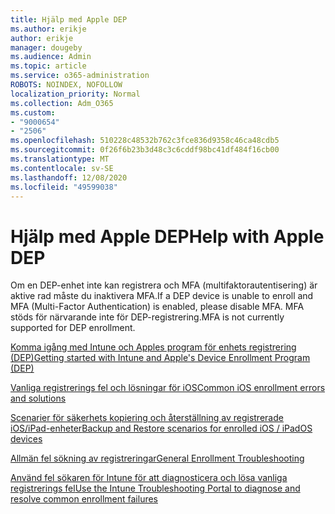 ```yaml
---
title: Hjälp med Apple DEP
ms.author: erikje
author: erikje
manager: dougeby
ms.audience: Admin
ms.topic: article
ms.service: o365-administration
ROBOTS: NOINDEX, NOFOLLOW
localization_priority: Normal
ms.collection: Adm_O365
ms.custom:
- "9000654"
- "2506"
ms.openlocfilehash: 510228c48532b762c3fce836d9358c46ca48cdb5
ms.sourcegitcommit: 0f26f6b23b3d48c3c6cddf98bc41df484f16cb00
ms.translationtype: MT
ms.contentlocale: sv-SE
ms.lasthandoff: 12/08/2020
ms.locfileid: "49599038"
---
```

# <a name="help-with-apple-dep"></a><span data-ttu-id="f5fd7-102">Hjälp med Apple DEP</span><span class="sxs-lookup"><span data-stu-id="f5fd7-102">Help with Apple DEP</span></span>

<span data-ttu-id="f5fd7-103">Om en DEP-enhet inte kan registrera och MFA (multifaktorautentisering) är aktive rad måste du inaktivera MFA.</span><span class="sxs-lookup"><span data-stu-id="f5fd7-103">If a DEP device is unable to enroll and MFA (Multi-Factor Authentication) is enabled, please disable MFA.</span></span> <span data-ttu-id="f5fd7-104">MFA stöds för närvarande inte för DEP-registrering.</span><span class="sxs-lookup"><span data-stu-id="f5fd7-104">MFA is not currently supported for DEP enrollment.</span></span>

[<span data-ttu-id="f5fd7-105">Komma igång med Intune och Apples program för enhets registrering (DEP)</span><span class="sxs-lookup"><span data-stu-id="f5fd7-105">Getting started with Intune and Apple's Device Enrollment Program (DEP)</span></span>](https://docs.microsoft.com/intune/enrollment/device-enrollment-program-enroll-ios)

[<span data-ttu-id="f5fd7-106">Vanliga registrerings fel och lösningar för iOS</span><span class="sxs-lookup"><span data-stu-id="f5fd7-106">Common iOS enrollment errors and solutions</span></span>](https://docs.microsoft.com/intune/enrollment/troubleshoot-ios-enrollment-errors)

[<span data-ttu-id="f5fd7-107">Scenarier för säkerhets kopiering och återställning av registrerade iOS/iPad-enheter</span><span class="sxs-lookup"><span data-stu-id="f5fd7-107">Backup and Restore scenarios for enrolled iOS / iPadOS devices</span></span>](https://docs.microsoft.com/mem/intune/enrollment/backup-restore-ios)

[<span data-ttu-id="f5fd7-108">Allmän fel sökning av registreringar</span><span class="sxs-lookup"><span data-stu-id="f5fd7-108">General Enrollment Troubleshooting</span></span>](https://docs.microsoft.com/intune/enrollment/troubleshoot-device-enrollment-in-intune)

[<span data-ttu-id="f5fd7-109">Använd fel sökaren för Intune för att diagnosticera och lösa vanliga registrerings fel</span><span class="sxs-lookup"><span data-stu-id="f5fd7-109">Use the Intune Troubleshooting Portal to diagnose and resolve common enrollment failures</span></span>](https://docs.microsoft.com/intune/fundamentals/help-desk-operators)
